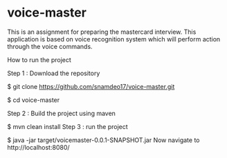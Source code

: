 # voice-master
This is an assignment for preparing the mastercard interview. This application is based on voice recognition system which will perform action through the voice commands.

How to run the project

Step 1 : Download the repository

$ git clone https://github.com/snamdeo17/voice-master.git

$ cd voice-master

Step 2 : Build the project using maven

$ mvn clean install
Step 3 : run the project

$ java -jar target/voicemaster-0.0.1-SNAPSHOT.jar
Now navigate to http://localhost:8080/

